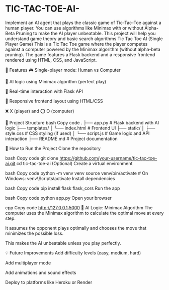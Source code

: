 # TIC-TAC-TOE-AI-
Implement an AI agent that plays the classic game of Tic-Tac-Toe  against a human player. You can use algorithms like Minimax with  or without Alpha-Beta Pruning to make the AI player unbeatable.  This project will help you understand game theory and basic search  algorithms
Tic Tac Toe AI (Single Player Game)
This is a Tic Tac Toe game where the player competes against a computer powered by the Minimax algorithm (without alpha-beta pruning). The game features a Flask backend and a responsive frontend rendered using HTML, CSS, and JavaScript.

🧩 Features
🎮 Single-player mode: Human vs Computer

🧠 AI logic using Minimax algorithm (perfect play)

🔄 Real-time interaction with Flask API

📱 Responsive frontend layout using HTML/CSS

❌ X (player) and ⭕ O (computer)

📂 Project Structure
bash
Copy code
.
├── app.py                  # Flask backend with AI logic
├── templates/
│   └── index.html          # Frontend UI
├── static/
│   ├── style.css           # CSS styling (if used)
│   └── script.js           # Game logic and API interaction
├── README.md               # Project documentation


🚀 How to Run the Project
  Clone the repository

bash
Copy code
git clone https://github.com/your-username/tic-tac-toe-ai.git
cd tic-tac-toe-ai
(Optional) Create a virtual environment

bash
Copy code
python -m venv venv
source venv/bin/activate   # On Windows: venv\Scripts\activate
Install dependencies

bash
Copy code
pip install flask flask_cors
Run the app

bash
Copy code
python app.py
Open your browser

cpp
Copy code
http://127.0.0.1:5000
🤖 AI Logic: Minimax Algorithm
The computer uses the Minimax algorithm to calculate the optimal move at every step.

It assumes the opponent plays optimally and chooses the move that minimizes the possible loss.

This makes the AI unbeatable unless you play perfectly.


💡 Future Improvements
Add difficulty levels (easy, medium, hard)

Add multiplayer mode

Add animations and sound effects

Deploy to platforms like Heroku or Render









